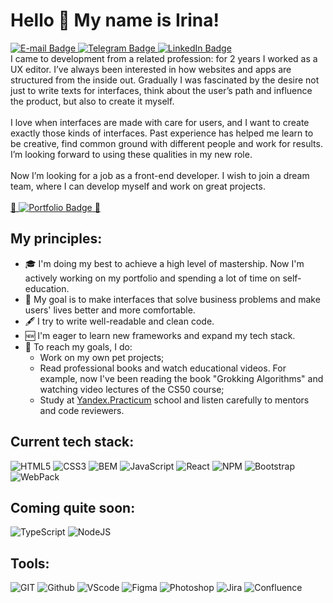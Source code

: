 # Hello 👋 My name is Irina!

<div id="badges">
  <a href="mailto:irinasfv19@gmail.com">
    <img src="https://img.shields.io/badge/-E--mail-red?style=flat-square&logo=Gmail&logoColor=white" alt="E-mail Badge"/>
  </a>
  <a href="https://t.me/irinasfv">
    <img src="https://img.shields.io/badge/-Telegram-black?style=flat-square&logo=Telegram&logoColor=white" alt="Telegram Badge"/>
  </a>
  <a href="https://www.linkedin.com/in/irene-safarova/">
    <img src="https://img.shields.io/badge/LinkedIn-blue?style=flat-square&logo=linkedin&logoColor=white" alt="LinkedIn Badge"/>
  </a>
</div>
I came to development from a related profession: for 2 years I worked as a UX editor. I’ve always been interested in how websites and apps are structured from the inside out. Gradually I was fascinated by the desire not just to write texts for interfaces, think about the user’s path and influence the product, but also to create it myself.
<br><br>
I love when interfaces are made with care for users, and I want to create exactly those kinds of interfaces. Past experience has helped me learn to be creative, find common ground with different people and work for results. I’m looking forward to using these qualities in my new role.
<br><br>
Now I’m looking for a job as a front-end developer. I wish to join a dream team, where I can develop myself and work on great projects.
<br><br>
<a href="https://irinasfv.github.io/irinas-portf/">
    👾 <img src="https://img.shields.io/badge/-Portfolio-5920B1.svg?style=for-the-badge" alt="Portfolio Badge"/> 👾
</a>

## My principles:

* 🎓 I'm doing my best to achieve a high level of mastership. Now I'm actively working on my portfolio and spending a lot of time on self-education.
* 🎯 My goal is to make interfaces that solve business problems and make users' lives better and more comfortable.
* 🖋 I try to write well-readable and clean code.
* 🆕 I'm eager to learn new frameworks and expand my tech stack.
* 📌 To reach my goals, I do:
  * Work on my own pet projects;
  * Read professional books and watch educational videos. For example, now I've been reading the book "Grokking Algorithms" and watching video lectures of the CS50 course;
  * Study at [Yandex.Practicum](https://practicum.com/) school and listen carefully to mentors and code reviewers.
  <!-- * [I solve problems on CodeWars](https://www.codewars.com/users/IreneSfv) -->
  
## Current tech stack:

<div id="stackBadges">
   <img src="https://img.shields.io/badge/-HTML5-red?style=for-the-badge&logo=HTML5&logoColor=white" alt="HTML5"/>
   <img src="https://img.shields.io/badge/-CSS3-blue?style=for-the-badge&logo=CSS3&logoColor=white" alt="CSS3"/>
   <img src="https://img.shields.io/badge/-BEM-black?style=for-the-badge" alt="BEM"/>
   <img src="https://img.shields.io/badge/JavaScript-F7DF1E.svg?&style=for-the-badge&logo=JavaScript&logoColor=black" alt="JavaScript"/>
   <img src="https://img.shields.io/badge/-React-gray?style=for-the-badge&logo=React&logoColor=lightblue" alt="React"/>
   <img src="https://img.shields.io/badge/-NPM-F05033.svg?style=for-the-badge&logo=NPM&logoColor=white" alt="NPM"/>
   <img src="https://img.shields.io/badge/Bootstrap-7610F7.svg?&style=for-the-badge&logo=Bootstrap&logoColor=white" alt="Bootstrap"/>
   <img src="https://img.shields.io/badge/-WebPack-blue?style=for-the-badge&logo=WebPack&logoColor=white" alt="WebPack"/>
</div>

## Coming quite soon:

<div id="soonBadges">
   <img src="https://img.shields.io/badge/-TypeScript-blue?style=for-the-badge&logo=TypeScript&logoColor=white" alt="TypeScript"/>
   <img src="https://img.shields.io/badge/-NodeJS-green?style=for-the-badge&logo=node.js&logoColor=white" alt="NodeJS"/>
</div>

## Tools:
<div id="toolsBadges">
   <img src="https://img.shields.io/badge/-GIT-orange?style=for-the-badge&logo=Git&logoColor=white" alt="GIT"/>
   <img src="https://img.shields.io/badge/github-000.svg?&style=for-the-badge&logo=github&logoColor=fff" alt="Github"/>
   <img src="https://img.shields.io/badge/vs code-007ACC.svg?&style=for-the-badge&logo=visual-studio-code&logoColor=fff" alt="VScode"/>
   <img src="https://img.shields.io/badge/Figma-5920B1.svg?&style=for-the-badge&logo=Figma&logoColor=fff" alt="Figma"/>
   <img src="https://img.shields.io/badge/photoshop-red?&style=for-the-badge&logo=adobe-photoshop&logoColor=fff" alt="Photoshop"/>
   <img src="https://img.shields.io/badge/jira-2D80FF.svg?&style=for-the-badge&logo=jira&logoColor=fff" alt="Jira"/>
   <img src="https://img.shields.io/badge/confluence-1F4D7D.svg?&style=for-the-badge&logo=confluence&logoColor=fff" alt="Confluence"/>
</div>

<!-- ## Some stats:
 
[![Irina Safarova's GitHub stats](https://github-readme-stats.vercel.app/api?username=IrinaSfv&theme=solarized-light)](https://github.com/IrinaSfv/github-readme-stats)
[![Top Langs](https://github-readme-stats.vercel.app/api/top-langs/?username=IrinaSfv&layout=compact&theme=solarized-light)](https://github.com/IrinaSfv/github-readme-stats)

 -->
